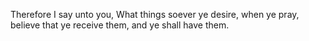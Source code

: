 Therefore I say unto you, What things soever ye desire, when ye pray, believe that ye receive them, and ye shall have them.

